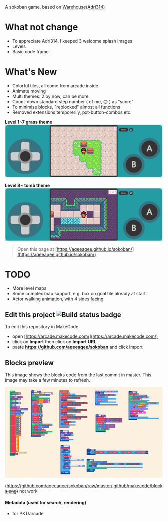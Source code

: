  
A sokoban game, based on [Warehouse(Adri314)](https://forum.makecode.com/t/warehouse-updated/658)

# What not change
- To appreciate Adri314, I keeped 3 welcome splash images
- Levels
- Basic code frame

# What's New
- Colorful tiles, all come from arcade inside.
- Animate moving
- Multi themes. 2 by now, can be more
- Count-down standard step number ( of me, 🙃 ) as "score"
- To minimise blocks, "reblocked" almost all functions
- Removed extensions temporerily, pxt-button-combos etc.

**Level 1~7 grass theme**
![1~7 grass theme](https://github.com/AqeeAqee/sokoban/blob/master/screenshot_Sokoban_GrassTheme.png)

**Level 8~ tomb theme**
![8~ tomb theme](https://github.com/AqeeAqee/sokoban/blob/master/screenshot_Sokoban_TombTheme.png)
> Open this page at [https://aqeeaqee.github.io/sokoban/](https://aqeeaqee.github.io/sokoban/)

# TODO
- More level maps
- Some complex map support, e.g. box on goal tile already at start
- Actor walking animation, with 4 sides facing


## Edit this project ![Build status badge](https://github.com/aqeeaqee/sokoban/workflows/MakeCode/badge.svg)

To edit this repository in MakeCode.

* open [https://arcade.makecode.com/](https://arcade.makecode.com/)
* click on **Import** then click on **Import URL**
* paste **https://github.com/aqeeaqee/sokoban** and click import

## Blocks preview

This image shows the blocks code from the last commit in master.
This image may take a few minutes to refresh.

![A rendered view of the blocks](https://github.com/AqeeAqee/sokoban/blob/master/arcade-Sokoban-blocks.png)

~~(https://github.com/aqeeaqee/sokoban/raw/master/.github/makecode/blocks.png)~~ not work

#### Metadata (used for search, rendering)

* for PXT/arcade
<script src="https://makecode.com/gh-pages-embed.js"></script><script>makeCodeRender("{{ site.makecode.home_url }}", "{{ site.github.owner_name }}/{{ site.github.repository_name }}");</script>
